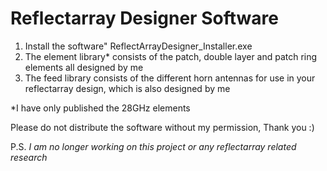 # Reflectarray Designer Software

1. Install the software" ReflectArrayDesigner_Installer.exe
2. The element library* consists of the patch, double layer and patch ring elements all designed by me
3. The feed library consists of the different horn antennas for use in your reflectarray design, which is also designed by me

*I have only published the 28GHz elements

Please do not distribute the software without my permission, Thank you :)

P.S.
*I am no longer working on this project or any reflectarray related research*
